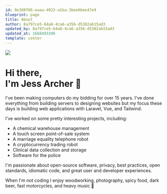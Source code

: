 ```yaml
---
id: 9e388f86-eaaa-4923-a1ba-3bee6bee47e9
blueprint: page
title: About
author: 8a797ce5-64a8-4ca6-a356-d5382ab15ad3
updated_by: 8a797ce5-64a8-4ca6-a356-d5382ab15ad3
updated_at: 1668493306
template: center
---
```

<img src="/assets/jess.jpg" class="sm:float-right mx-auto sm:ml-4 md:ml-10 mb-10 w-48 md:w-64 grayscale rounded-md shadow-lg sm:rotate-2 hover:grayscale-0 sm:hover:rotate-3 hover:scale-105 hover:shadow-2xl transition duration-150" />

<!-- # A full-stack developer from Australia, with over 15&nbsp;years experience. -->

# Hi there,<br>I'm Jess Archer 👋

I've been making computers do my bidding for over 15 years. I've done everything from building servers to designing websites but my focus these days is building web applications with Laravel, Vue, and Tailwind.

I've worked on some pretty interesting projects, including:

* A chemical warehouse management
* A touch screen point-of-sale system
* A marriage equality telephone robot
* A cryptocurrency trading robot
* Clinical data collection and storage
* Software for the police

I'm passionate about open-source software, privacy, best practices, open standards, idiomatic code, and great user and developer experiences.

When I'm not coding I enjoy woodworking, photography, spicy food, dark beer, fast motorcycles, and heavy music 🤘
